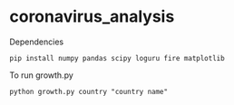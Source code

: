 # coronavirus_analysis
Dependencies

```pip install numpy pandas scipy loguru fire matplotlib```

To run growth.py

```python growth.py country "country name" ```

